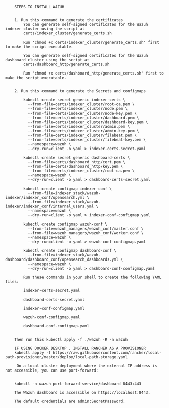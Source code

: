         STEPS TO INSTALL WAZUH


        1. Run this command to generate the certificates
        	You can generate self-signed certificates for the Wazuh indexer cluster using the script at 
        	certs/indexer_cluster/generate_certs.sh 

        	Run 'chmod +x certs/indexer_cluster/generate_certs.sh' first to make the script executable.

			You can generate self-signed certificates for the Wazuh dashboard cluster using the script at 
			certs/dashboard_http/generate_certs.sh 

			Run 'chmod +x certs/dashboard_http/generate_certs.sh' first to make the script executable.


        2. Run this command to generate the Secrets and configmaps

        	kubectl create secret generic indexer-certs \
			  --from-file=certs/indexer_cluster/root-ca.pem \
			  --from-file=certs/indexer_cluster/node.pem \
			  --from-file=certs/indexer_cluster/node-key.pem \
			  --from-file=certs/indexer_cluster/dashboard.pem \
			  --from-file=certs/indexer_cluster/dashboard-key.pem \
			  --from-file=certs/indexer_cluster/admin.pem \
			  --from-file=certs/indexer_cluster/admin-key.pem \
			  --from-file=certs/indexer_cluster/filebeat.pem \
			  --from-file=certs/indexer_cluster/filebeat-key.pem \
			  --namespace=wazuh \
			  --dry-run=client -o yaml > indexer-certs-secret.yaml

			kubectl create secret generic dashboard-certs \
			  --from-file=certs/dashboard_http/cert.pem \
			  --from-file=certs/dashboard_http/key.pem \
			  --from-file=certs/indexer_cluster/root-ca.pem \
			  --namespace=wazuh \
			  --dry-run=client -o yaml > dashboard-certs-secret.yaml

			kubectl create configmap indexer-conf \
			  --from-file=indexer_stack/wazuh-indexer/indexer_conf/opensearch.yml \
			  --from-file=indexer_stack/wazuh-indexer/indexer_conf/internal_users.yml \
			  --namespace=wazuh \
			  --dry-run=client -o yaml > indexer-conf-configmap.yaml

			kubectl create configmap wazuh-conf \
			  --from-file=wazuh_managers/wazuh_conf/master.conf \
			  --from-file=wazuh_managers/wazuh_conf/worker.conf \
			  --namespace=wazuh \
			  --dry-run=client -o yaml > wazuh-conf-configmap.yaml

			kubectl create configmap dashboard-conf \
			  --from-file=indexer_stack/wazuh-dashboard/dashboard_conf/opensearch_dashboards.yml \
			  --namespace=wazuh \
			  --dry-run=client -o yaml > dashboard-conf-configmap.yaml

			Run these commands in your shell to create the following YAML files:

			indexer-certs-secret.yaml

			dashboard-certs-secret.yaml

			indexer-conf-configmap.yaml

			wazuh-conf-configmap.yaml

			dashboard-conf-configmap.yaml


		Then run this kubectl apply -f ./wazuh -R -n wazuh

		IF USING DOCKER DESKTOP , INSTALL RANCHER AS A PROVISIONER
		kubectl apply -f https://raw.githubusercontent.com/rancher/local-path-provisioner/master/deploy/local-path-storage.yaml

		 On a local cluster deployment where the external IP address is not accessible, you can use port-forward:


		kubectl -n wazuh port-forward service/dashboard 8443:443
	
		The Wazuh dashboard is accessible on https://localhost:8443.

		The default credentials are admin:SecretPassword.


        